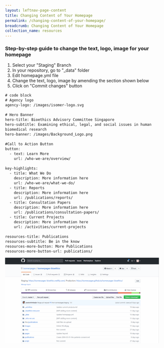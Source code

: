 ```yaml
---
layout: leftnav-page-content
title: Changing Content of Your Homepage 
permalink: /changing-content-of-your-homepage/
breadcrumb: Changing Content of Your Homepage 
collection_name: resources
---
```


### **Step-by-step guide to change the text, logo, image for your homepage**
1. Select your "Staging" Branch
2. In your repository, go to "_data" folder
3. Edit homepage.yml file
4. Change the text, logo, image by amending the section shown below
5. Click on "Commit changes" button

```
# code block
# Agency logo
agency-logo: /images/isomer-logo.svg

# Hero Banner
hero-title: Bioethics Advisory Committee Singapore
hero-subtitle: Examining ethical, legal, and social issues in human biomedical research
hero-banner: /images/Background_Logo.png

#Call to Action Button
button:
  - text: Learn More
    url: /who-we-are/overview/
    
key-highlights:
  - title: What We Do
    description: More information here
    url: /who-we-are/what-we-do/
  - title: Reports
    description: More information here
    url: /publications/reports/
  - title: Consultation Papers
    description: More information here
    url: /publications/consultation-papers/
  - title: Current Projects
    description: More information here
    url: /activities/current-projects

resources-title: Publications
resources-subtitle: Be in the know
resources-more-button: More Publications
resources-more-button-url: publications/

```

![Changing Content of Your Homepage](/images/resources/changing-content-of-your-homepage.gif)

